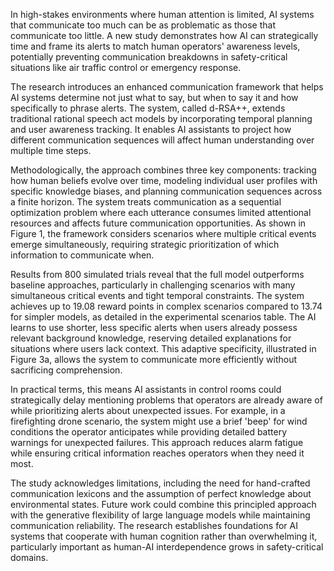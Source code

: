 In high-stakes environments where human attention is limited, AI systems that communicate too much can be as problematic as those that communicate too little. A new study demonstrates how AI can strategically time and frame its alerts to match human operators' awareness levels, potentially preventing communication breakdowns in safety-critical situations like air traffic control or emergency response.

The research introduces an enhanced communication framework that helps AI systems determine not just what to say, but when to say it and how specifically to phrase alerts. The system, called d-RSA++, extends traditional rational speech act models by incorporating temporal planning and user awareness tracking. It enables AI assistants to project how different communication sequences will affect human understanding over multiple time steps.

Methodologically, the approach combines three key components: tracking how human beliefs evolve over time, modeling individual user profiles with specific knowledge biases, and planning communication sequences across a finite horizon. The system treats communication as a sequential optimization problem where each utterance consumes limited attentional resources and affects future communication opportunities. As shown in Figure 1, the framework considers scenarios where multiple critical events emerge simultaneously, requiring strategic prioritization of which information to communicate when.

Results from 800 simulated trials reveal that the full model outperforms baseline approaches, particularly in challenging scenarios with many simultaneous critical events and tight temporal constraints. The system achieves up to 19.08 reward points in complex scenarios compared to 13.74 for simpler models, as detailed in the experimental scenarios table. The AI learns to use shorter, less specific alerts when users already possess relevant background knowledge, reserving detailed explanations for situations where users lack context. This adaptive specificity, illustrated in Figure 3a, allows the system to communicate more efficiently without sacrificing comprehension.

In practical terms, this means AI assistants in control rooms could strategically delay mentioning problems that operators are already aware of while prioritizing alerts about unexpected issues. For example, in a firefighting drone scenario, the system might use a brief 'beep' for wind conditions the operator anticipates while providing detailed battery warnings for unexpected failures. This approach reduces alarm fatigue while ensuring critical information reaches operators when they need it most.

The study acknowledges limitations, including the need for hand-crafted communication lexicons and the assumption of perfect knowledge about environmental states. Future work could combine this principled approach with the generative flexibility of large language models while maintaining communication reliability. The research establishes foundations for AI systems that cooperate with human cognition rather than overwhelming it, particularly important as human-AI interdependence grows in safety-critical domains.